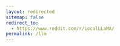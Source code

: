 ```yaml
---
layout: redirected
sitemap: false
redirect_to:
  - https://www.reddit.com/r/LocalLLaMA/
permalink: /llm
---
```

